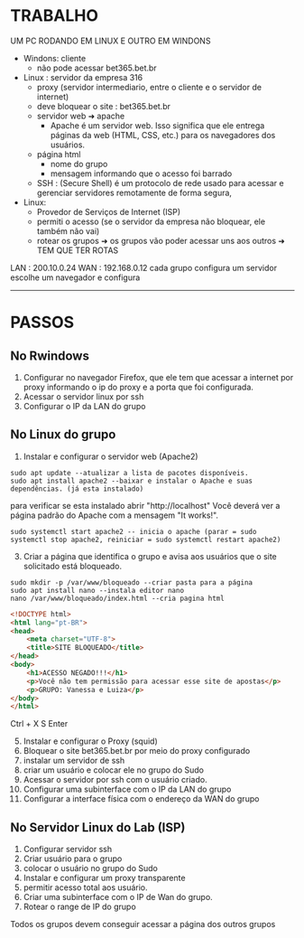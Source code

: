 # TRABALHO
UM PC RODANDO EM LINUX E OUTRO EM WINDONS 
- Windons: cliente
    - não pode acessar bet365.bet.br 
- Linux : servidor da empresa 316
    - proxy (servidor intermediario, entre o cliente e o servidor de internet)
    - deve bloquear o site : bet365.bet.br 
    - servidor web ➜ apache
        - Apache é um servidor web. Isso significa que ele entrega páginas da web (HTML, CSS, etc.) para os navegadores dos usuários.
    - página html
        - nome do grupo
        - mensagem informando que o acesso foi barrado
    - SSH : (Secure Shell) é um protocolo de rede usado para acessar e gerenciar servidores remotamente de forma segura,
- Linux:
  -  Provedor de Serviços de Internet (ISP)
  -  permiti o acesso (se o servidor da empresa não bloquear, ele também não vai)
  -  rotear os grupos ➜ os grupos vão poder acessar uns aos outros ➜ TEM QUE TER ROTAS
 
LAN : 200.10.0.24
WAN : 192.168.0.12
cada grupo configura um servidor
escolhe um navegador e configura 

---
# PASSOS
## No Rwindows
1) Configurar no navegador Firefox, que ele tem que acessar a internet por proxy informando o ip do proxy e a porta que foi configurada.
2) Acessar o servidor linux por ssh
3) Configurar o IP da LAN do grupo



## No Linux do grupo

1) Instalar e configurar o servidor web (Apache2)

```
sudo apt update --atualizar a lista de pacotes disponíveis.
sudo apt install apache2 --baixar e instalar o Apache e suas dependências. (já esta instalado)
```
para verificar se  esta instalado abrir "http://localhost" Você deverá ver a página padrão do Apache com a mensagem "It works!".
```
sudo systemctl start apache2 -- inicia o apache (parar = sudo systemctl stop apache2, reiniciar = sudo systemctl restart apache2)
```

3) Criar a página que identifica o grupo e avisa aos usuários que o site solicitado está bloqueado.
```
sudo mkdir -p /var/www/bloqueado --criar pasta para a página
sudo apt install nano --instala editor nano
nano /var/www/bloqueado/index.html --cria pagina html
```
```html
<!DOCTYPE html>
<html lang="pt-BR">
<head>
    <meta charset="UTF-8">
    <title>SITE BLOQUEADO</title>
</head>
<body>
    <h1>ACESSO NEGADO!!!</h1>
    <p>Você não tem permissão para acessar esse site de apostas</p>
    <p>GRUPO: Vanessa e Luiza</p>
</body>
</html>
```
Ctrl + X
S
Enter

5) Instalar e configurar o Proxy (squid)
6) Bloquear o site bet365.bet.br por meio do proxy configurado
7) instalar um servidor de ssh
8) criar um usuário e colocar ele no grupo do Sudo
9) Acessar o servidor por ssh com o usuário criado.
10) Configurar uma subinterface com o IP da LAN do grupo
11) Configurar a interface física com o endereço da WAN do grupo

## No Servidor Linux do Lab (ISP)

1) Configurar servidor ssh
2) Criar usuário para o grupo
3) colocar o usuário no grupo do Sudo
4) Instalar e configurar um proxy transparente
5) permitir acesso total aos usuário.
6) Criar uma subinterface com o IP de Wan do grupo.
7) Rotear o range de IP do grupo

Todos os grupos devem conseguir acessar a página dos outros grupos


